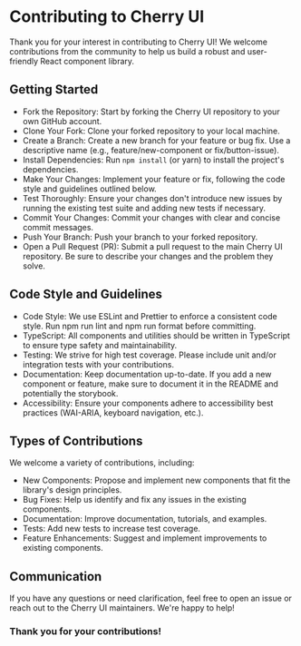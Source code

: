 # Contributing to Cherry UI
Thank you for your interest in contributing to Cherry UI! We welcome contributions from the community to help us build a robust and user-friendly React component library.

## Getting Started
* Fork the Repository: Start by forking the Cherry UI repository to your own GitHub account.
* Clone Your Fork: Clone your forked repository to your local machine.
* Create a Branch: Create a new branch for your feature or bug fix. Use a descriptive name (e.g., feature/new-component or fix/button-issue).
* Install Dependencies: Run `npm install` (or yarn) to install the project's dependencies.
* Make Your Changes: Implement your feature or fix, following the code style and guidelines outlined below.
* Test Thoroughly: Ensure your changes don't introduce new issues by running the existing test suite and adding new tests if necessary.
* Commit Your Changes: Commit your changes with clear and concise commit messages.
* Push Your Branch: Push your branch to your forked repository.
* Open a Pull Request (PR): Submit a pull request to the main Cherry UI repository. Be sure to describe your changes and the problem they solve.
## Code Style and Guidelines
* Code Style: We use ESLint and Prettier to enforce a consistent code style. Run npm run lint and npm run format before committing.
* TypeScript: All components and utilities should be written in TypeScript to ensure type safety and maintainability.
* Testing: We strive for high test coverage. Please include unit and/or integration tests with your contributions.
* Documentation: Keep documentation up-to-date. If you add a new component or feature, make sure to document it in the README and potentially the storybook.
* Accessibility: Ensure your components adhere to accessibility best practices (WAI-ARIA, keyboard navigation, etc.).
## Types of Contributions
We welcome a variety of contributions, including:

* New Components: Propose and implement new components that fit the library's design principles.
* Bug Fixes: Help us identify and fix any issues in the existing components.
* Documentation: Improve documentation, tutorials, and examples.
* Tests: Add new tests to increase test coverage.
* Feature Enhancements: Suggest and implement improvements to existing components.
## Communication
If you have any questions or need clarification, feel free to open an issue or reach out to the Cherry UI maintainers. We're happy to help!

### Thank you for your contributions!